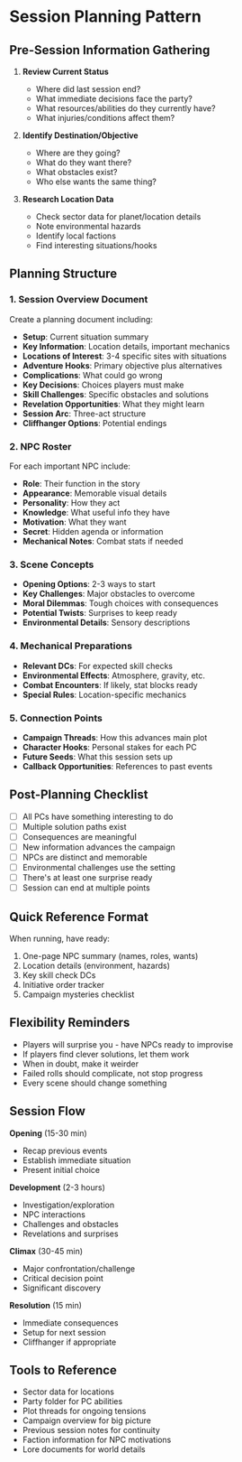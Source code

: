 # Session Planning Pattern

## Pre-Session Information Gathering

1. **Review Current Status**
   - Where did last session end?
   - What immediate decisions face the party?
   - What resources/abilities do they currently have?
   - What injuries/conditions affect them?

2. **Identify Destination/Objective**
   - Where are they going?
   - What do they want there?
   - What obstacles exist?
   - Who else wants the same thing?

3. **Research Location Data**
   - Check sector data for planet/location details
   - Note environmental hazards
   - Identify local factions
   - Find interesting situations/hooks

## Planning Structure

### 1. Session Overview Document
Create a planning document including:
- **Setup**: Current situation summary
- **Key Information**: Location details, important mechanics
- **Locations of Interest**: 3-4 specific sites with situations
- **Adventure Hooks**: Primary objective plus alternatives
- **Complications**: What could go wrong
- **Key Decisions**: Choices players must make
- **Skill Challenges**: Specific obstacles and solutions
- **Revelation Opportunities**: What they might learn
- **Session Arc**: Three-act structure
- **Cliffhanger Options**: Potential endings

### 2. NPC Roster
For each important NPC include:
- **Role**: Their function in the story
- **Appearance**: Memorable visual details
- **Personality**: How they act
- **Knowledge**: What useful info they have
- **Motivation**: What they want
- **Secret**: Hidden agenda or information
- **Mechanical Notes**: Combat stats if needed

### 3. Scene Concepts
- **Opening Options**: 2-3 ways to start
- **Key Challenges**: Major obstacles to overcome
- **Moral Dilemmas**: Tough choices with consequences
- **Potential Twists**: Surprises to keep ready
- **Environmental Details**: Sensory descriptions

### 4. Mechanical Preparations
- **Relevant DCs**: For expected skill checks
- **Environmental Effects**: Atmosphere, gravity, etc.
- **Combat Encounters**: If likely, stat blocks ready
- **Special Rules**: Location-specific mechanics

### 5. Connection Points
- **Campaign Threads**: How this advances main plot
- **Character Hooks**: Personal stakes for each PC
- **Future Seeds**: What this session sets up
- **Callback Opportunities**: References to past events

## Post-Planning Checklist

- [ ] All PCs have something interesting to do
- [ ] Multiple solution paths exist
- [ ] Consequences are meaningful
- [ ] New information advances the campaign
- [ ] NPCs are distinct and memorable
- [ ] Environmental challenges use the setting
- [ ] There's at least one surprise ready
- [ ] Session can end at multiple points

## Quick Reference Format

When running, have ready:
1. One-page NPC summary (names, roles, wants)
2. Location details (environment, hazards)
3. Key skill check DCs
4. Initiative order tracker
5. Campaign mysteries checklist

## Flexibility Reminders

- Players will surprise you - have NPCs ready to improvise
- If players find clever solutions, let them work
- When in doubt, make it weirder
- Failed rolls should complicate, not stop progress
- Every scene should change something

## Session Flow

**Opening** (15-30 min)
- Recap previous events
- Establish immediate situation
- Present initial choice

**Development** (2-3 hours)
- Investigation/exploration
- NPC interactions
- Challenges and obstacles
- Revelations and surprises

**Climax** (30-45 min)
- Major confrontation/challenge
- Critical decision point
- Significant discovery

**Resolution** (15 min)
- Immediate consequences
- Setup for next session
- Cliffhanger if appropriate

## Tools to Reference

- Sector data for locations
- Party folder for PC abilities
- Plot threads for ongoing tensions
- Campaign overview for big picture
- Previous session notes for continuity
- Faction information for NPC motivations
- Lore documents for world details